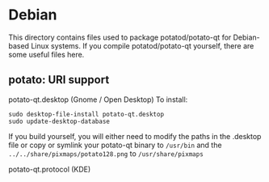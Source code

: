 
Debian
====================
This directory contains files used to package potatod/potato-qt
for Debian-based Linux systems. If you compile potatod/potato-qt yourself, there are some useful files here.

## potato: URI support ##


potato-qt.desktop  (Gnome / Open Desktop)
To install:

	sudo desktop-file-install potato-qt.desktop
	sudo update-desktop-database

If you build yourself, you will either need to modify the paths in
the .desktop file or copy or symlink your potato-qt binary to `/usr/bin`
and the `../../share/pixmaps/potato128.png` to `/usr/share/pixmaps`

potato-qt.protocol (KDE)

